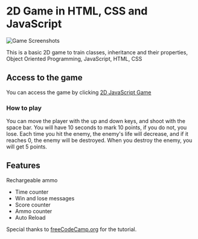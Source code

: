 
# 2D Game in HTML, CSS and JavaScript

![Game Screenshots](https://github.com/codeitamarjr/Java-2D-Gaming-HTML--CSS-and-JavaScript-/blob/master/assets/screencapture.png)

This is a basic 2D game to train classes, inheritance and their properties, Object Oriented Programming, JavaScript, HTML, CSS

## Access to the game

You can access the game by clicking [2D JavaScript Game](https://codeitamarjr.github.io/Java-2D-Gaming-HTML--CSS-and-JavaScript/)

### How to play

You can move the player with the up and down keys, and shoot with the space bar.
You will have 10 seconds to mark 10 points, if you do not, you lose.
Each time you hit the enemy, the enemy's life will decrease, and if it reaches 0, the enemy will be destroyed.
When you destroy the enemy, you will get 5 points.

## Features

Rechargeable ammo

- Time counter
- Win and lose messages
- Score counter
- Ammo counter
- Auto Reload

Special thanks to [freeCodeCamp.org](https://www.youtube.com/watch?v=7BHs1BzA4fs&t=21s) for the tutorial.

